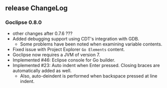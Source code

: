 ## release ChangeLog

### Goclipse 0.8.0
 * other changes after 0.7.6 ???
 * Added debugging support using CDT's integration with GDB.
   * Some problems have been noted when examining variable contents.
 * Fixed issue with Project Explorer `Go Elements` content.
 * Goclipse now requires a JVM of version 7. 
 * Implemented #46: Eclipse console for Go builder.
 * Implemented #23: Auto indent when Enter pressed. Closing braces are automatically added as well.
   * Also, auto-deindent is performed when backspace pressed at line indent.
 